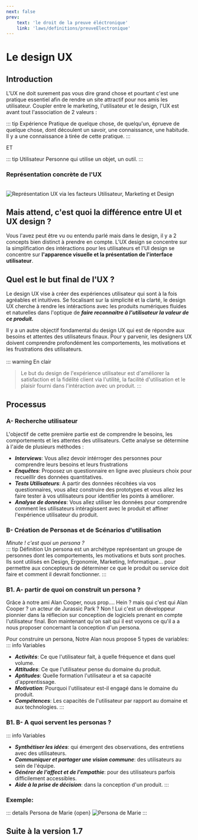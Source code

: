 ```yaml
---
next: false
prev: 
    text: 'le droit de la preuve éléctronique'
    link: 'laws/definitions/preuveElectronique'
---
```


# Le design UX
## Introduction
L'UX ne doit surement pas vous dire grand chose et pourtant c'est une pratique essentiel afin de rendre un site attractif pour 
nos amis les utilisateur. Coupler entre le marketing, l'utilisateur et le design, l'UX est avant tout l'association de 2 valeurs : 

::: tip Expérience
Pratique de quelque chose, de quelqu'un, éprueve de quelque chose, dont découlent un savoir, une connaissance, une habitude. Il y a une connaissance 
à tirée de cette pratique.
:::

ET 

::: tip Utilisateur
Personne qui utilise un objet, un outil.
:::
### Représentation concrète de l'UX
<br>
<img src="https://media.discordapp.net/attachments/1130139700510867587/1313992241802383401/ux_ui.png?ex=67522623&is=6750d4a3&hm=3ef92b167f3c928d682c80c6430963e513b98d07beda7c611290428be0cb4fb1&=&format=webp&quality=lossless" alt="Représentation UX via les facteurs Utilisateur, Marketing et Design">

## Mais attend, c'est quoi la différence entre UI et UX design ?
Vous l'avez peut être vu ou entendu parlé mais dans le design, il y a 2 concepts bien distinct à prendre en compte. L'UX design se concentre sur la simplification des intéractions pour les utilisateurs et l'UI design se concentre sur **l'apparence visuelle et la présentation de l'interface utilisateur**.

## Quel est le but final de l'UX ?
Le design UX vise à créer des expériences utilisateur qui sont à la fois agréables et intuitives. Se focalisant sur la simplicité
et la clarté, le design UX cherche à rendre les intéractions avec les produits numériques fluides et naturelles dans l'optique de ***faire reconnaitre à l'utilisateur la valeur de ce produit.***

Il y a un autre objectif fondamental du design UX qui est de répondre aux besoins et attentes des utilisateurs finaux.
Pour y parvenir, les designers UX doivent comprendre profondément les comportements, les motivations et les frustrations des utilisateurs.
<br><br>
::: warning En clair
> Le but du design de l'expérience utilisateur est d'améliorer la satisfaction et la fidélité client via l'utilité, la facilité d'utilisation et le plaisir fourni dans l'intéraction avec un produit.
:::

## Processus
### A- Recherche utilisateur
L'objectif de cette première partie est de comprendre le besoins, les comportements et les attentes des utilisateurs. Cette analyse se détermine à l'aide de plusieurs méthodes :

- ***Interviews***: Vous allez devoir intérroger des personnes pour comprendre leurs besoins et leurs frustrations
- ***Enquêtes***: Proposez un questionnaire en ligne avec plusieurs choix pour recueillir des données quantitatives.
- ***Tests Utilisateurs***: A partir des données récoltées via vos questionnaires, vous allez construire des prototypes et vous allez les faire tester à vos utilisateurs pour identifier les points à améliorer.
- ***Analyse de données***: Vous allez utiliser les données pour comprendre comment les utilisateurs intéragissent avec le produit et affiner l'expérience utilisateur du produit.

### B- Création de Personas et de Scénarios d'utilisation
*Minute ! c'est quoi un persona ?*<br>
::: tip Définition
Un persona est un archétype représentant un groupe de personnes dont les comportements, les motivations et buts sont proches.
Ils sont utilisés en Design, Ergonomie, Marketing, Informatique... pour permettre aux concepteurs de déterminer ce que le produit ou service doit faire et comment il devrait fonctionner.
:::

### B1. A- partir de quoi on construit un persona ?
Grâce à notre ami Alan Cooper, nous prop.... Hein ? mais qui c'est qui Alan Cooper ? un acteur de Jurassic Park ? Non ! Lui c'est un développeur pionnier dans la réflecion sur conception de logiciels prenant en compte l'utilisateur final.
Bon maintenant qu'on sait qui il est voyons ce qu'il a a nous proposer concernant la conception d'un persona.

Pour construire un persona, Notre Alan nous propose 5 types de variables:
::: info Variables
- ***Activités***: Ce que l'utilisateur fait, à quelle fréquence et dans quel volume.
- ***Attitudes***: Ce que l'utilisateur pense du domaine du produit.
- ***Aptitudes***: Quelle formation l'utilisateur a et sa capacité d'apprentissage.
- ***Motivation***: Pourquoi l'utilisateur est-il engagé dans le domaine du produit.
- ***Compétences***: Les capacités de l'utilisateur par rapport au domaine et aux technologies.
:::

### B1. B- A quoi servent les personas ?
::: info Variables
- ***Synthétiser les idées***: qui émergent des observations, des entretiens avec des utilisateurs.
- ***Communiquer et partager une vision commune***: des utilisateurs au sein de l'équipe.
- ***Générer de l'affect et de l'empathie***: pour des utilisateurs parfois difficilement accessibles.
- ***Aide à la prise de décision***: dans la conception d'un produit.
:::

### Exemple:
::: details Persona de Marie {open}
<img src="https://media.discordapp.net/attachments/1130139700510867587/1315068113414258799/persona.png?ex=6756101f&is=6754be9f&hm=8742d996a73b3525293ec17939f75ce60818da5b88f3e4d978ead9631e651cca&=&format=webp&quality=lossless&width=911&height=644" alt="Persona de Marie ">
:::
## Suite à la version 1.7
